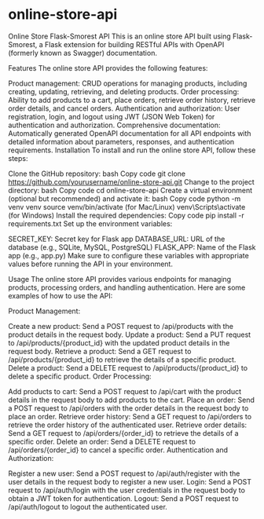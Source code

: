 # online-store-api

Online Store Flask-Smorest API
This is an online store API built using Flask-Smorest, a Flask extension for building RESTful APIs with OpenAPI (formerly known as Swagger) documentation.

Features
The online store API provides the following features:

Product management: CRUD operations for managing products, including creating, updating, retrieving, and deleting products.
Order processing: Ability to add products to a cart, place orders, retrieve order history, retrieve order details, and cancel orders.
Authentication and authorization: User registration, login, and logout using JWT (JSON Web Token) for authentication and authorization.
Comprehensive documentation: Automatically generated OpenAPI documentation for all API endpoints with detailed information about parameters, responses, and authentication requirements.
Installation
To install and run the online store API, follow these steps:

Clone the GitHub repository:
bash
Copy code
git clone https://github.com/yourusername/online-store-api.git
Change to the project directory:
bash
Copy code
cd online-store-api
Create a virtual environment (optional but recommended) and activate it:
bash
Copy code
python -m venv venv
source venv/bin/activate (for Mac/Linux)
venv\Scripts\activate (for Windows)
Install the required dependencies:
Copy code
pip install -r requirements.txt
Set up the environment variables:

SECRET_KEY: Secret key for Flask app
DATABASE_URL: URL of the database (e.g., SQLite, MySQL, PostgreSQL)
FLASK_APP: Name of the Flask app (e.g., app.py)
Make sure to configure these variables with appropriate values before running the API in your environment.

Usage
The online store API provides various endpoints for managing products, processing orders, and handling authentication. Here are some examples of how to use the API:

Product Management:

Create a new product: Send a POST request to /api/products with the product details in the request body.
Update a product: Send a PUT request to /api/products/{product_id} with the updated product details in the request body.
Retrieve a product: Send a GET request to /api/products/{product_id} to retrieve the details of a specific product.
Delete a product: Send a DELETE request to /api/products/{product_id} to delete a specific product.
Order Processing:

Add products to cart: Send a POST request to /api/cart with the product details in the request body to add products to the cart.
Place an order: Send a POST request to /api/orders with the order details in the request body to place an order.
Retrieve order history: Send a GET request to /api/orders to retrieve the order history of the authenticated user.
Retrieve order details: Send a GET request to /api/orders/{order_id} to retrieve the details of a specific order.
Delete an order: Send a DELETE request to /api/orders/{order_id} to cancel a specific order.
Authentication and Authorization:

Register a new user: Send a POST request to /api/auth/register with the user details in the request body to register a new user.
Login: Send a POST request to /api/auth/login with the user credentials in the request body to obtain a JWT token for authentication.
Logout: Send a POST request to /api/auth/logout to logout the authenticated user.

